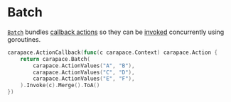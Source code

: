 # Batch

[`Batch`](https://pkg.go.dev/github.com/carapace-sh/carapace#Batch) bundles [callback actions](./defaultActions/actionCallback.md) so they can be [invoked] concurrently using goroutines.

```go
carapace.ActionCallback(func(c carapace.Context) carapace.Action {
	return carapace.Batch(
		carapace.ActionValues("A", "B"),
		carapace.ActionValues("C", "D"),
		carapace.ActionValues("E", "F"),
	).Invoke(c).Merge().ToA()
})
```

[invoked]:https://pkg.go.dev/github.com/carapace-sh/carapace#Action.Invoke
